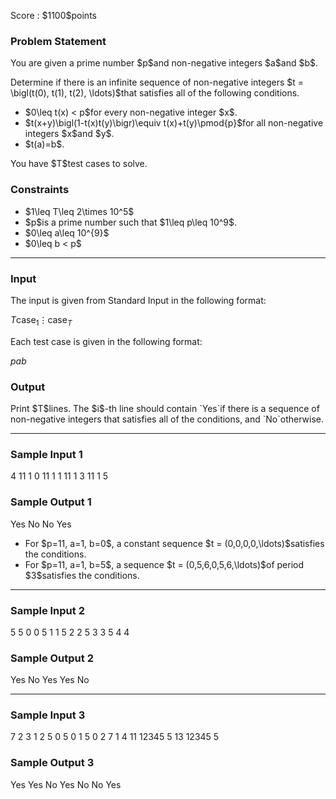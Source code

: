 
<div>

<span>

<span>

<p>
Score : $1100$points
</p>

<div>

<section>

### **Problem Statement**

<p>
You are given a prime number $p$and non-negative integers $a$and $b$.
</p>

<p>
Determine if there is an infinite sequence of non-negative integers $t = \bigl(t(0), t(1), t(2), \ldots)$that satisfies all of the following conditions.
</p>

<ul>

<li>
$0\leq t(x) < p$for every non-negative integer $x$.
</li>

<li>
$t(x+y)\bigl(1-t(x)t(y)\bigr)\equiv t(x)+t(y)\pmod{p}$for all non-negative integers $x$and $y$.
</li>

<li>
$t(a)=b$.
</li>

</ul>

<p>
You have $T$test cases to solve.
</p>

</section>

</div>

<div>

<section>

### **Constraints**

<ul>

<li>
$1\leq T\leq 2\times 10^5$
</li>

<li>
$p$is a prime number such that $1\leq p\leq 10^9$.
</li>

<li>
$0\leq a\leq 10^{9}$
</li>

<li>
$0\leq b < p$
</li>

</ul>

</section>

</div>

---

<div>

<div>

<section>

### **Input**

<p>
The input is given from Standard Input in the following format:
</p>

<div>

$T$$\text{case}_1$$\vdots$$\text{case}_T$
</div>

<p>
Each test case is given in the following format:
</p>

<div>

$p$$a$$b$
</div>

</section>

</div>

<div>

<section>

### **Output**

<p>
Print $T$lines. The $i$-th line should contain `Yes`if there is a sequence of non-negative integers that satisfies all of the conditions, and `No`otherwise.
</p>

</section>

</div>

</div>

---

<div>

<section>

### **Sample Input 1**

<div>

4
11 1 0
11 1 1
11 1 3
11 1 5

</div>

</section>

</div>

<div>

<section>

### **Sample Output 1**

<div>

Yes
No
No
Yes

</div>

<ul>

<li>
For $p=11, a=1, b=0$, a constant sequence $t = (0,0,0,0,\ldots)$satisfies the conditions.
</li>

<li>
For $p=11, a=1, b=5$, a sequence $t = (0,5,6,0,5,6,\ldots)$of period $3$satisfies the conditions.
</li>

</ul>

</section>

</div>

---

<div>

<section>

### **Sample Input 2**

<div>

5
5 0 0
5 1 1
5 2 2
5 3 3
5 4 4

</div>

</section>

</div>

<div>

<section>

### **Sample Output 2**

<div>

Yes
No
Yes
Yes
No

</div>

</section>

</div>

---

<div>

<section>

### **Sample Input 3**

<div>

7
2 3 1
2 5 0
5 0 1
5 0 2
7 1 4
11 12345 5
13 12345 5

</div>

</section>

</div>

<div>

<section>

### **Sample Output 3**

<div>

Yes
Yes
No
Yes
No
No
Yes

</div>

</section>

</div>

</span>

</span>

</div>
